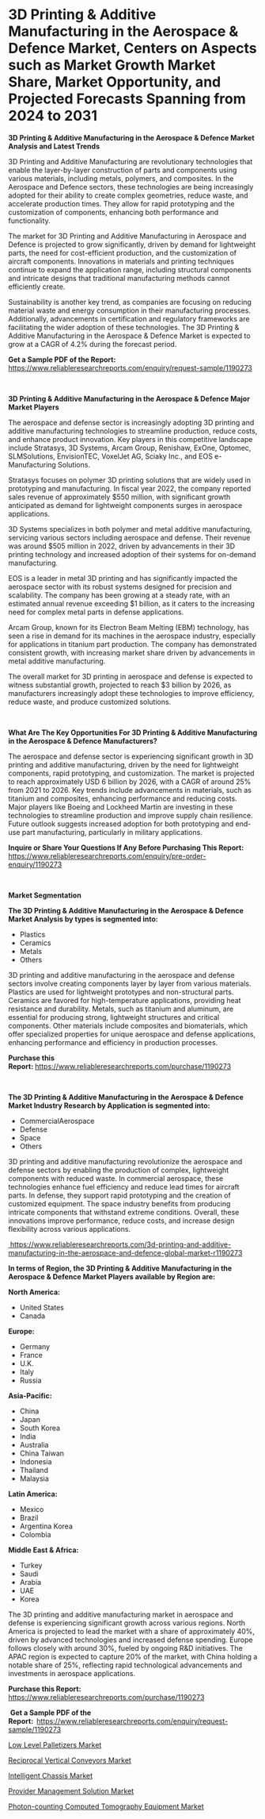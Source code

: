 <p><h1>3D Printing & Additive Manufacturing in the Aerospace & Defence Market, Centers on Aspects such as Market Growth Market Share, Market Opportunity, and Projected Forecasts Spanning from 2024 to 2031</h1></p><p><strong>3D Printing & Additive Manufacturing in the Aerospace & Defence Market Analysis and Latest Trends</strong></p>
<p><p>3D Printing and Additive Manufacturing are revolutionary technologies that enable the layer-by-layer construction of parts and components using various materials, including metals, polymers, and composites. In the Aerospace and Defence sectors, these technologies are being increasingly adopted for their ability to create complex geometries, reduce waste, and accelerate production times. They allow for rapid prototyping and the customization of components, enhancing both performance and functionality.</p><p>The market for 3D Printing and Additive Manufacturing in Aerospace and Defence is projected to grow significantly, driven by demand for lightweight parts, the need for cost-efficient production, and the customization of aircraft components. Innovations in materials and printing techniques continue to expand the application range, including structural components and intricate designs that traditional manufacturing methods cannot efficiently create. </p><p>Sustainability is another key trend, as companies are focusing on reducing material waste and energy consumption in their manufacturing processes. Additionally, advancements in certification and regulatory frameworks are facilitating the wider adoption of these technologies. The 3D Printing & Additive Manufacturing in the Aerospace & Defence Market is expected to grow at a CAGR of 4.2% during the forecast period.</p></p>
<p><strong>Get a Sample PDF of the Report:&nbsp;</strong> <a href="https://www.reliableresearchreports.com/enquiry/request-sample/1190273?utm_campaign=36&utm_medium=2&utm_source=Github&utm_content=ia&utm_term=30102024&utm_id=3d-printing-additive-manufacturing-in-the-aerospace-defence">https://www.reliableresearchreports.com/enquiry/request-sample/1190273</a></p>
<p>&nbsp;</p>
<p><strong>3D Printing & Additive Manufacturing in the Aerospace & Defence Major Market Players</strong></p>
<p><p>The aerospace and defense sector is increasingly adopting 3D printing and additive manufacturing technologies to streamline production, reduce costs, and enhance product innovation. Key players in this competitive landscape include Stratasys, 3D Systems, Arcam Group, Renishaw, ExOne, Optomec, SLMSolutions, EnvisionTEC, VoxelJet AG, Sciaky Inc., and EOS e-Manufacturing Solutions.</p><p>Stratasys focuses on polymer 3D printing solutions that are widely used in prototyping and manufacturing. In fiscal year 2022, the company reported sales revenue of approximately $550 million, with significant growth anticipated as demand for lightweight components surges in aerospace applications.</p><p>3D Systems specializes in both polymer and metal additive manufacturing, servicing various sectors including aerospace and defense. Their revenue was around $505 million in 2022, driven by advancements in their 3D printing technology and increased adoption of their systems for on-demand manufacturing.</p><p>EOS is a leader in metal 3D printing and has significantly impacted the aerospace sector with its robust systems designed for precision and scalability. The company has been growing at a steady rate, with an estimated annual revenue exceeding $1 billion, as it caters to the increasing need for complex metal parts in defense applications.</p><p>Arcam Group, known for its Electron Beam Melting (EBM) technology, has seen a rise in demand for its machines in the aerospace industry, especially for applications in titanium part production. The company has demonstrated consistent growth, with increasing market share driven by advancements in metal additive manufacturing.</p><p>The overall market for 3D printing in aerospace and defense is expected to witness substantial growth, projected to reach $3 billion by 2026, as manufacturers increasingly adopt these technologies to improve efficiency, reduce waste, and produce customized solutions.</p></p>
<p>&nbsp;</p>
<p><strong>What Are The Key Opportunities For 3D Printing & Additive Manufacturing in the Aerospace & Defence Manufacturers?</strong></p>
<p><p>The aerospace and defense sector is experiencing significant growth in 3D printing and additive manufacturing, driven by the need for lightweight components, rapid prototyping, and customization. The market is projected to reach approximately USD 6 billion by 2026, with a CAGR of around 25% from 2021 to 2026. Key trends include advancements in materials, such as titanium and composites, enhancing performance and reducing costs. Major players like Boeing and Lockheed Martin are investing in these technologies to streamline production and improve supply chain resilience. Future outlook suggests increased adoption for both prototyping and end-use part manufacturing, particularly in military applications.</p></p>
<p><strong>Inquire or Share Your Questions If Any Before Purchasing This Report:</strong> <a href="https://www.reliableresearchreports.com/enquiry/pre-order-enquiry/1190273?utm_campaign=36&utm_medium=2&utm_source=Github&utm_content=ia&utm_term=30102024&utm_id=3d-printing-additive-manufacturing-in-the-aerospace-defence">https://www.reliableresearchreports.com/enquiry/pre-order-enquiry/1190273</a></p>
<p>&nbsp;</p>
<p><strong>Market Segmentation</strong></p>
<p><strong>The 3D Printing & Additive Manufacturing in the Aerospace & Defence Market Analysis by types is segmented into:</strong></p>
<p><ul><li>Plastics</li><li>Ceramics</li><li>Metals</li><li>Others</li></ul></p>
<p><p>3D printing and additive manufacturing in the aerospace and defense sectors involve creating components layer by layer from various materials. Plastics are used for lightweight prototypes and non-structural parts. Ceramics are favored for high-temperature applications, providing heat resistance and durability. Metals, such as titanium and aluminum, are essential for producing strong, lightweight structures and critical components. Other materials include composites and biomaterials, which offer specialized properties for unique aerospace and defense applications, enhancing performance and efficiency in production processes.</p></p>
<p><strong>Purchase this Report:&nbsp;</strong><a href="https://www.reliableresearchreports.com/purchase/1190273?utm_campaign=36&utm_medium=2&utm_source=Github&utm_content=ia&utm_term=30102024&utm_id=3d-printing-additive-manufacturing-in-the-aerospace-defence">https://www.reliableresearchreports.com/purchase/1190273</a></p>
<p>&nbsp;</p>
<p><strong>The 3D Printing & Additive Manufacturing in the Aerospace & Defence Market Industry Research by Application is segmented into:</strong></p>
<p><ul><li>CommercialAerospace</li><li>Defense</li><li>Space</li><li>Others</li></ul></p>
<p><p>3D printing and additive manufacturing revolutionize the aerospace and defense sectors by enabling the production of complex, lightweight components with reduced waste. In commercial aerospace, these technologies enhance fuel efficiency and reduce lead times for aircraft parts. In defense, they support rapid prototyping and the creation of customized equipment. The space industry benefits from producing intricate components that withstand extreme conditions. Overall, these innovations improve performance, reduce costs, and increase design flexibility across various applications.</p></p>
<p><a href="https://www.reliableresearchreports.com/3d-printing-and-additive-manufacturing-in-the-aerospace-and-defence-global-market-r1190273?utm_campaign=36&utm_medium=2&utm_source=Github&utm_content=ia&utm_term=30102024&utm_id=3d-printing-additive-manufacturing-in-the-aerospace-defence">&nbsp;https://www.reliableresearchreports.com/3d-printing-and-additive-manufacturing-in-the-aerospace-and-defence-global-market-r1190273</a></p>
<p><strong>In terms of Region, the 3D Printing & Additive Manufacturing in the Aerospace & Defence Market Players available by Region are:</strong></p>
<p>
    <p> <strong> North America: </strong>
        <ul>
            <li>United States</li>
            <li>Canada</li>
        </ul>
        </p> 
    <p> <strong> Europe: </strong>
        <ul>
            <li>Germany</li>
            <li>France</li>
            <li>U.K.</li>
            <li>Italy</li>
            <li>Russia</li>
        </ul>
        </p> 
    <p> <strong> Asia-Pacific: </strong>
        <ul>
            <li>China</li>
            <li>Japan</li>
            <li>South Korea</li>
            <li>India</li>
            <li>Australia</li>
            <li>China Taiwan</li>
            <li>Indonesia</li>
            <li>Thailand</li>
            <li>Malaysia</li>
        </ul>
        </p> 
    <p> <strong> Latin America: </strong>
        <ul>
            <li>Mexico</li>
            <li>Brazil</li>
            <li>Argentina Korea</li>
            <li>Colombia</li>
        </ul>
        </p> 
    <p> <strong> Middle East & Africa: </strong>
        <ul>
            <li>Turkey</li>
            <li>Saudi</li>
            <li>Arabia</li>
            <li>UAE</li>
            <li>Korea</li>
        </ul>
    </p>
    </p>
<p><p>The 3D printing and additive manufacturing market in aerospace and defense is experiencing significant growth across various regions. North America is projected to lead the market with a share of approximately 40%, driven by advanced technologies and increased defense spending. Europe follows closely with around 30%, fueled by ongoing R&D initiatives. The APAC region is expected to capture 20% of the market, with China holding a notable share of 25%, reflecting rapid technological advancements and investments in aerospace applications.</p></p>
<p><strong>Purchase this Report: </strong><a href="https://www.reliableresearchreports.com/purchase/1190273?utm_campaign=36&utm_medium=2&utm_source=Github&utm_content=ia&utm_term=30102024&utm_id=3d-printing-additive-manufacturing-in-the-aerospace-defence">https://www.reliableresearchreports.com/purchase/1190273</a></p>
<p>&nbsp;<strong>Get a Sample PDF of the Report:&nbsp;&nbsp;</strong><a href="https://www.reliableresearchreports.com/enquiry/request-sample/1190273?utm_campaign=36&utm_medium=2&utm_source=Github&utm_content=ia&utm_term=30102024&utm_id=3d-printing-additive-manufacturing-in-the-aerospace-defence">https://www.reliableresearchreports.com/enquiry/request-sample/1190273</a></p>
<p><strong></strong></p>
<p><p><a href="https://github.com/GRUBBSCHARLES/Market-Research-Report-List-1/blob/main/low-level-palletizers-market.md?utm_campaign=36&utm_medium=2&utm_source=Github&utm_content=ia&utm_term=30102024&utm_id=3d-printing-additive-manufacturing-in-the-aerospace-defence">Low Level Palletizers Market</a></p><p><a href="https://github.com/AngelaWalsh696/Market-Research-Report-List-1/blob/main/reciprocal-vertical-conveyors-market.md?utm_campaign=36&utm_medium=2&utm_source=Github&utm_content=ia&utm_term=30102024&utm_id=3d-printing-additive-manufacturing-in-the-aerospace-defence">Reciprocal Vertical Conveyors Market</a></p><p><a href="https://www.linkedin.com/pulse/intelligent-chassis-market-evolution-key-trends-regional-i0bhe?utm_campaign=36&utm_medium=2&utm_source=Github&utm_content=ia&utm_term=30102024&utm_id=3d-printing-additive-manufacturing-in-the-aerospace-defence">Intelligent Chassis Market</a></p><p><a href="https://www.linkedin.com/pulse/exploring-provider-management-solution-market-dynamics-global-dn54e?utm_campaign=36&utm_medium=2&utm_source=Github&utm_content=ia&utm_term=30102024&utm_id=3d-printing-additive-manufacturing-in-the-aerospace-defence">Provider Management Solution Market</a></p><p><a href="https://issuu.com/reportprime-2/docs/photon-counting-computed-tomography_d2f9b24ca16019?utm_campaign=36&utm_medium=2&utm_source=Github&utm_content=ia&utm_term=30102024&utm_id=3d-printing-additive-manufacturing-in-the-aerospace-defence">Photon-counting Computed Tomography Equipment Market</a></p></p>